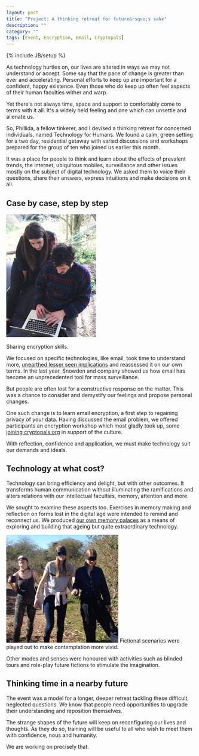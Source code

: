 ```yaml
---
layout: post
title: "Project: A thinking retreat for future&rsquo;s sake"
description: ""
category: ""
tags: [Event, Encryption, Email, Cryptopals]
---
```

{% include JB/setup %}

As technology hurtles on, our lives are altered in ways we may not understand or accept. Some say that the pace of change is greater than ever and accelerating. Personal efforts to keep up are important for a confident, happy existence. Even those who do keep up often feel aspects of their human faculties wither and warp.

<!--more-->

Yet there's not always time, space and support to comfortably come to terms with it all. It's a widely held feeling and one which can unsettle and alienate us.

So, Phillida, a fellow tinkerer, and I devised a thinking retreat for concerned individuals, named Technology for Humans. We found a calm, green setting for a two day, residential getaway with varied discussions and workshops prepared for the group of ten who joined us earlier this month.

It was a place for people to think and learn about the effects of prevalent trends, the internet, ubiquitous mobiles, surveillance and other issues mostly on the subject of digital technology. We asked them to voice their questions, share their answers, express intuitions and make decisions on it all.


Case by case, step by step
--------------------------

<div class="image-right-box small"><img class="image-right" src='/images/t4h-encryption.jpg'>
	<p>Sharing encryption skills.</p>
</div>

We focused on specific technologies, like email, took time to understand more, [unearthed lesser seen implications](https://immersion.media.mit.edu/viz#) and reassessed it on our own terms. In the last year, Snowden and company showed us how email has become an unprecedented tool for mass surveillance.

But people are often lost for a constructive response on the matter. This was a chance to consider and demystify our feelings and propose personal changes.

One such change is to learn email encryption, a first step to regaining privacy of your data. Having discussed the email problem, we offered participants an encryption workshop which most gladly took up, some [joining cryptopals.org](http://www.cryptopals.org) in support of the culture.

With reflection, confidence and application, we must make technology suit our demands and ideals.


Technology at what cost?
------------------------

Technology can bring efficiency and delight, but with other outcomes. It transforms human communication without illuminating the ramifications and alters relations with our intellectual faculties, memory, attention and more.

We sought to examine these aspects too. Exercises in memory making and reflection on forms lost in the digital age were intended to remind and reconnect us. We produced [our own memory palaces](http://www.wikihow.com/Build-a-Memory-Palace) as a means of exploring and building that ageing but quite extraordinary technology.

<div class="image-right-box large"><img class="image-right" src='/images/t4h-blind-fictions.jpg' width="300px">
	<p style="display: inline;">Fictional scenarios were played out to make contemplation more vivid.</p>
</div>

Other modes and senses were honoured with activities such as blinded tours and role-play future fictions to stimulate the imagination.


Thinking time in a nearby future
------------------------------------

The event was a model for a longer, deeper retreat tackling these difficult, neglected questions. We know that people need opportunities to upgrade their understanding and reposition themselves.

The strange shapes of the future will keep on reconfiguring our lives and thoughts. As they do so, training will be useful to all who wish to meet them with confidence, nous and humanity.

We are working on precisely that.